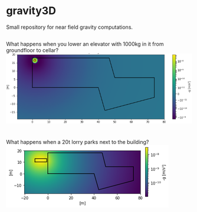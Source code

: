 # gravity3D
Small repository for near field gravity computations.
##
What happens when you lower an elevator with 1000kg in it from groundfloor to cellar?
![plot](./elevator.png)
#
What happens when a 20t lorry parks next to the building?
![plot](./lorry.png)
